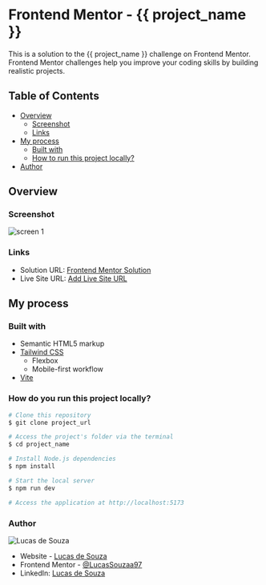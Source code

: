 # Frontend Mentor - {{ project_name }}

This is a solution to the {{ project_name }} challenge on Frontend Mentor. Frontend Mentor challenges help you improve your coding skills by building realistic projects.

## Table of Contents

- [Overview](#overview)
    - [Screenshot](#screenshot)
    - [Links](#links)
- [My process](#my-process)
    - [Built with](#built-with)
    - [How to run this project locally?](#how-do-you-run-this-project-locally)
- [Author](#author)

## Overview

### Screenshot

![screen 1](assets/images/screenshots/screenshot.png)

### Links

- Solution URL: [Frontend Mentor Solution](https://your-solution-url.com)
- Live Site URL: [Add Live Site URL](https://live-site.com)

## My process

### Built with

- Semantic HTML5 markup
- [Tailwind CSS](https://tailwindcss.com)
    - Flexbox
    - Mobile-first workflow
- [Vite](https://vitejs.dev)

### How do you run this project locally?

```zsh
# Clone this repository
$ git clone project_url

# Access the project's folder via the terminal
$ cd project_name

# Install Node.js dependencies
$ npm install

# Start the local server
$ npm run dev

# Access the application at http://localhost:5173
```

### Author

![Lucas de Souza](https://media.licdn.com/dms/image/D4D03AQFKYttBt-DZjw/profile-displayphoto-shrink_100_100/0/1689256320666?e=1706745600&v=beta&t=wrRRJqF6HakwEQDMXB2Xx8_DSreoCbiPDEbB_50IceY)

- Website - [Lucas de Souza](https://www.lucassouza.pro)
- Frontend Mentor - [@LucasSouzaa97](https://www.frontendmentor.io/profile/yourusername)
- LinkedIn: [Lucas de Souza](https://www.linkedin.com/in/lucas-souza-a99b6b180/)